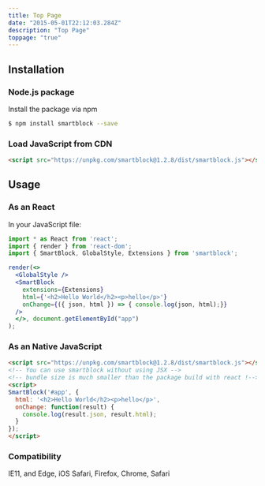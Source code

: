 ```yaml
---
title: Top Page
date: "2015-05-01T22:12:03.284Z"
description: "Top Page"
toppage: "true"
---
```



## Installation

### Node.js package

Install the package via npm

```sh
$ npm install smartblock --save
```

### Load JavaScript from CDN

```html
<script src="https://unpkg.com/smartblock@1.2.8/dist/smartblock.js"></script>
```

## Usage

### As an React

In your JavaScript file:

```jsx
import * as React from 'react'; 
import { render } from 'react-dom'; 
import { SmartBlock, GlobalStyle, Extensions } from 'smartblock'; 

render(<>
  <GlobalStyle />
  <SmartBlock
    extensions={Extensions}
    html={'<h2>Hello World</h2><p>hello</p>'} 
    onChange={({ json, html }) => { console.log(json, html);}} 
  /> 
  </>, document.getElementById("app")
);
```

### As an Native JavaScript

```html
<script src="https://unpkg.com/smartblock@1.2.8/dist/smartblock.js"></script>
<!-- You can use smartblock without using JSX -->
<!-- bundle size is much smaller than the package build with react !-->
<script>
SmartBlock('#app', {
  html: '<h2>Hello World</h2><p>hello</p>',
  onChange: function(result) {
    console.log(result.json, result.html);
  }
});
</script>
```

### Compatibility

IE11, and Edge, iOS Safari, Firefox, Chrome, Safari